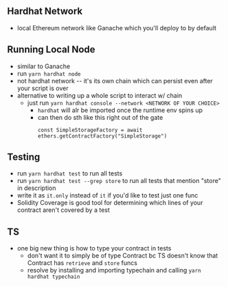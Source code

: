 ## Hardhat Network

- local Ethereum network like Ganache which you'll deploy to by default

## Running Local Node

- similar to Ganache
- run `yarn hardhat node`
- not hardhat network -- it's its own chain which can persist even after your script is over
- alternative to writing up a whole script to interact w/ chain
  - just run `yarn hardhat console --network <NETWORK OF YOUR CHOICE>`
    - `hardhat` will alr be imported once the runtime env spins up
    - can then do sth like this right out of the gate
      ```
      const SimpleStorageFactory = await ethers.getContractFactory("SimpleStorage")
      ```

## Testing

- run `yarn hardhat test` to run all tests
- run `yarn hardhat test --grep store` to run all tests that mention "store" in description
- write it as `it.only` instead of `it` if you'd like to test just one func
- Solidity Coverage is good tool for determining which lines of your contract aren't covered by a test

## TS

- one big new thing is how to type your contract in tests
  - don't want it to simply be of type Contract bc TS doesn't know that Contract has `retrieve` and `store` funcs
  - resolve by installing and importing typechain and calling `yarn hardhat typechain`

